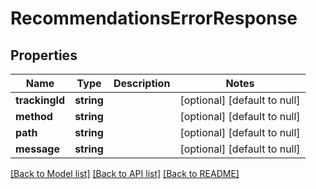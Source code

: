# RecommendationsErrorResponse

## Properties
Name | Type | Description | Notes
------------ | ------------- | ------------- | -------------
**trackingId** | **string** |  | [optional] [default to null]
**method** | **string** |  | [optional] [default to null]
**path** | **string** |  | [optional] [default to null]
**message** | **string** |  | [optional] [default to null]

[[Back to Model list]](../README.md#documentation-for-models) [[Back to API list]](../README.md#documentation-for-api-endpoints) [[Back to README]](../README.md)


